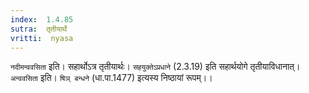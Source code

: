 ```yaml
---
index:  1.4.85
sutra:  तृतीयार्थे
vritti:  nyasa
---
```


`नदीमन्ववसिता` इति। सहार्थोऽत्र तृतीयार्थः। `सहयुक्तेऽप्रधाने` (2.3.19) इति सहार्थयोगे तृतीयाविधानात्। `अन्ववसिता` इति। `षिञ् बन्धने` (धा.पा.1477) इत्यस्य निष्ठायां रूपम्।।

